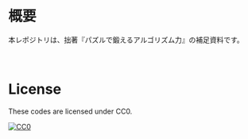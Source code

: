 # 概要

本レポジトリは、拙著『パズルで鍛えるアルゴリズム力』の補足資料です。







　

# License

These codes are licensed under CC0.

[![CC0](http://i.creativecommons.org/p/zero/1.0/88x31.png "CC0")](http://creativecommons.org/publicdomain/zero/1.0/deed.ja)